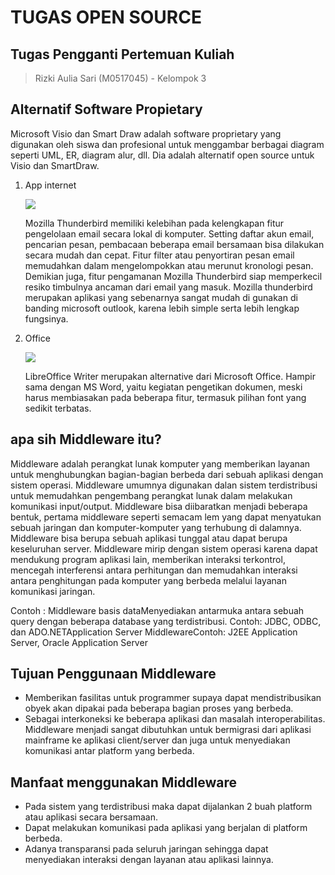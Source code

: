 # TUGAS OPEN SOURCE
## Tugas Pengganti Pertemuan Kuliah
>Rizki Aulia Sari (M0517045) - Kelompok 3


## Alternatif Software Propietary
Microsoft Visio dan Smart Draw adalah software proprietary yang digunakan oleh siswa dan profesional untuk menggambar berbagai diagram seperti UML, ER, diagram alur, dll. Dia adalah alternatif open source untuk Visio dan SmartDraw.

1. App internet

    ![](https://news-cdn.softpedia.com/images/fitted/620x/Mozilla-Releases-Thunderbird-3-0-for-Linux-2.jpg)

    Mozilla Thunderbird memiliki kelebihan pada kelengkapan fitur pengelolaan email secara lokal di komputer. Setting daftar akun email, pencarian pesan, pembacaan beberapa email bersamaan bisa dilakukan secara mudah dan cepat. Fitur filter atau penyortiran pesan email memudahkan dalam mengelompokkan atau merunut kronologi pesan. Demikian juga, fitur pengamanan Mozilla Thunderbird siap memperkecil resiko timbulnya ancaman dari email yang masuk.
    Mozilla thunderbird merupakan aplikasi yang sebenarnya sangat mudah di gunakan di banding microsoft outlook, karena lebih simple serta lebih lengkap fungsinya.

2. Office

    ![](https://2.bp.blogspot.com/-d1BBgX5x9Kk/Vuamaj8SIfI/AAAAAAAABqo/xlnpiKGbNo4od26DbMgXQwqinIA3h3m5Q/s1600/libreoffice687532.jpeg)

    LibreOffice Writer merupakan alternative dari Microsoft Office.
    Hampir sama dengan MS Word, yaitu kegiatan pengetikan dokumen, meski harus membiasakan pada beberapa fitur, termasuk pilihan font yang sedikit terbatas.



## apa sih Middleware itu?
Middleware adalah perangkat lunak komputer yang memberikan layanan untuk menghubungkan bagian-bagian berbeda dari sebuah aplikasi dengan sistem operasi.
Middleware umumnya digunakan dalan sistem terdistribusi untuk memudahkan pengembang perangkat lunak dalam melakukan komunikasi input/output.
Middleware bisa diibaratkan menjadi beberapa bentuk, pertama middleware seperti semacam lem yang dapat menyatukan sebuah jaringan dan komputer-komputer yang terhubung di dalamnya. Middleware bisa berupa sebuah aplikasi tunggal atau dapat berupa keseluruhan server.
Middleware mirip dengan sistem operasi karena dapat mendukung program aplikasi lain, memberikan interaksi terkontrol, mencegah interferensi antara perhitungan dan memudahkan interaksi antara penghitungan pada komputer yang berbeda melalui layanan komunikasi jaringan.

Contoh :
Middleware basis dataMenyediakan antarmuka antara sebuah query dengan beberapa database yang terdistribusi. Contoh: JDBC, ODBC, dan ADO.NETApplication Server MiddlewareContoh: J2EE Application Server, Oracle Application Server


## Tujuan Penggunaan Middleware
- Memberikan fasilitas untuk programmer supaya dapat mendistribusikan obyek akan dipakai pada beberapa bagian proses yang berbeda.
- Sebagai interkoneksi ke beberapa aplikasi dan masalah interoperabilitas. Middleware menjadi sangat dibutuhkan untuk bermigrasi dari aplikasi mainframe ke aplikasi client/server dan juga untuk menyediakan komunikasi antar platform yang berbeda.

## Manfaat menggunakan Middleware
- Pada sistem yang terdistribusi maka dapat dijalankan 2 buah platform atau aplikasi secara bersamaan.
- Dapat melakukan komunikasi pada aplikasi yang berjalan di platform berbeda.
- Adanya transparansi pada seluruh jaringan sehingga dapat menyediakan interaksi dengan layanan atau aplikasi lainnya.
